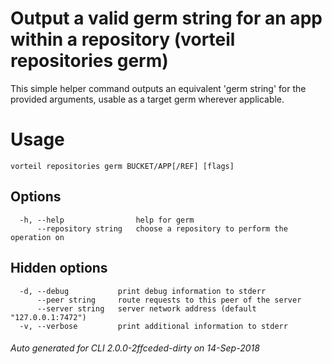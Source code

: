 # Output a valid germ string for an app within a repository (vorteil repositories germ)

This simple helper command outputs an equivalent 'germ string' for the provided
arguments, usable as a target germ wherever applicable.

# Usage

```
vorteil repositories germ BUCKET/APP[/REF] [flags]
```

## Options

```
  -h, --help                help for germ
      --repository string   choose a repository to perform the operation on
```

## Hidden options

```
  -d, --debug           print debug information to stderr
      --peer string     route requests to this peer of the server
      --server string   server network address (default "127.0.0.1:7472")
  -v, --verbose         print additional information to stderr
```


###### Auto generated for CLI 2.0.0-2ffceded-dirty on 14-Sep-2018
